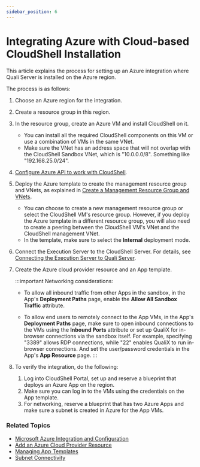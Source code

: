 ```yaml
---
sidebar_position: 6
---
```


# Integrating Azure with Cloud-based CloudShell Installation

This article explains the process for setting up an Azure integration where Quali Server is installed on the Azure region.

The process is as follows:

1. Choose an Azure region for the integration.
2. Create a resource group in this region.
3. In the resource group, create an Azure VM and install CloudShell on it.
    
    - You can install all the required CloudShell components on this VM or use a combination of VMs in the same VNet.
    - Make sure the VNet has an address space that will not overlap with the CloudShell Sandbox VNet, which is "10.0.0.0/8". Something like "192.168.25.0/24".
4. [Configure Azure API to work with CloudShell](./microsoft-azure-integration/configure-azure-api-to-work-with-cloudshell.md).
5. Deploy the Azure template to create the management resource group and VNets, as explained in [Create a Management Resource Group and VNets](./microsoft-azure-integration/create-a-management-resource-group-and-vnets.md).
    
    - You can choose to create a new management resource group or select the CloudShell VM's resource group. However, if you deploy the Azure template in a different resource group, you will also need to create a peering between the CloudShell VM's VNet and the CloudShell management VNet.
    - In the template, make sure to select the **Internal** deployment mode.
6. Connect the Execution Server to the CloudShell Server. For details, see [Connecting the Execution Server to Quali Server](./managing-the-azure-execution-server.md#connecting-the-execution-server-to-quali-server).
    
7. Create the Azure cloud provider resource and an App template.
    
    :::important Networking considerations:
    - To allow all inbound traffic from other Apps in the sandbox, in the App's **Deployment Paths** page, enable the **Allow All Sandbox Traffic** attribute.
        
    - To allow end users to remotely connect to the App VMs, in the App's **Deployment Paths** page, make sure to open inbound connections to the VMs using the **Inbound Ports** attribute or set up QualiX for in-browser connections via the sandbox itself. For example, specifying "3389" allows RDP connections, while "22" enables QualiX to run in-browser connections. And set the user/password credentials in the App's **App Resource** page.
    :::
8. To verify the integration, do the following:
    
    1. Log into CloudShell Portal, set up and reserve a blueprint that deploys an Azure App on the region.
    2. Make sure you can log in to the VMs using the credentials on the App template.
    3. For networking, reserve a blueprint that has two Azure Apps and make sure a subnet is created in Azure for the App VMs.

### Related Topics

- [Microsoft Azure Integration and Configuration](./microsoft-azure-integration/index.md)
- [Add an Azure Cloud Provider Resource](./microsoft-azure-integration/add-an-azure-cloud-provider-resource.md)
- [Managing App Templates](../../../cloudshell-manage-dashboard/manage-app-templates/index.md)
- [Subnet Connectivity](../../../setting-up-cloudshell/inventory-operations/connectivity-control/subnet-connectivity/index.md)
